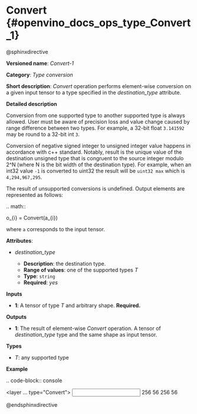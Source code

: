 # Convert {#openvino_docs_ops_type_Convert_1}

@sphinxdirective

**Versioned name**: *Convert-1*

**Category**: *Type conversion*

**Short description**: *Convert* operation performs element-wise conversion on a given input tensor to a type specified in the *destination_type* attribute.

**Detailed description**

Conversion from one supported type to another supported type is always allowed. User must be aware of precision loss and value change caused by range difference between two types. For example, a 32-bit float ``3.141592`` may be round to a 32-bit int ``3``.

Conversion of negative signed integer to unsigned integer value happens in accordance with c++ standard. Notably,  result is the unique value of the destination unsigned type that is congruent to the source integer modulo 2^N (where N is the bit width of the destination type). For example, when an int32 value ``-1`` is converted to uint32 the result will be ``uint32 max`` which is ``4,294,967,295``.

The result of unsupported conversions is undefined. Output elements are represented as follows:

.. math::
   
   o_{i} = Convert(a_{i})

where ``a`` corresponds to the input tensor.

**Attributes**:

* *destination_type*

  * **Description**: the destination type.
  * **Range of values**: one of the supported types *T*
  * **Type**: ``string``
  * **Required**: *yes*

**Inputs**

* **1**: A tensor of type *T* and arbitrary shape. **Required.**

**Outputs**

* **1**: The result of element-wise *Convert* operation. A tensor of *destination_type* type and the same shape as input tensor.

**Types**

* *T*: any supported type

**Example**

.. code-block:: console
   
   <layer ... type="Convert">
       <data destination_type="f32"/>
       <input>
           <port id="0">        <!-- type: i32 -->
               <dim>256</dim>
               <dim>56</dim>
           </port>
       </input>
       <output>
           <port id="1">        <!-- result type: f32 -->
               <dim>256</dim>
               <dim>56</dim>
           </port>
       </output>
   </layer>

@endsphinxdirective

